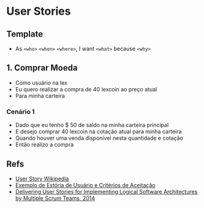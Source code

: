 # User Stories

## Template
- As `<who>` `<when>` `<where>`, I want `<what>` because `<why>` 

## 1. Comprar Moeda
- Como usuário na lex
- Eu quero realizar a compra de 40 lexcoin ao preço atual
- Para minha carteira

### Cenário 1
- Dado que eu tenho $ 50 de saldo na minha carteira principal
- E desejo comprar 40 lexcoin na cotação atual para minha carteira
- Quando houver uma venda disponível nesta quantidade e cotação
- Então realizo a compra

## Refs
- [User Story Wikipedia](https://en.wikipedia.org/wiki/User_story)
- [Exemplo de Estória de Usuário e Critérios de Aceitação](https://www.researchgate.net/figure/Figura-2-Exemplo-de-historia-de-usuario_fig2_228842194)
- [Delivering User Stories for Implementing Logical Software Architectures by Multiple Scrum Teams, 2014](https://sci-hub.se/10.1007/978-3-319-09150-1_55)
